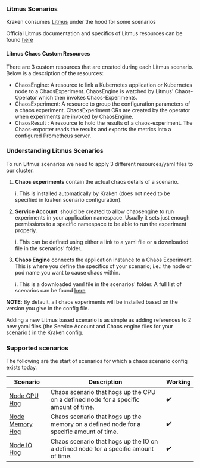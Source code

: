 ### Litmus Scenarios
Kraken consumes [Litmus](https://github.com/litmuschaos/litmus) under the hood for some scenarios

Official Litmus documentation and specifics of Litmus resources can be found [here](https://docs.litmuschaos.io/docs/next/getstarted/)


#### Litmus Chaos Custom Resources
There are 3 custom resources that are created during each Litmus scenario. Below is a description of the resources:
* ChaosEngine: A resource to link a Kubernetes application or Kubernetes node to a ChaosExperiment. ChaosEngine is watched by Litmus' Chaos-Operator which then invokes Chaos-Experiments.
* ChaosExperiment: A resource to group the configuration parameters of a chaos experiment. ChaosExperiment CRs are created by the operator when experiments are invoked by ChaosEngine.
* ChaosResult : A resource to hold the results of a chaos-experiment. The Chaos-exporter reads the results and exports the metrics into a configured Prometheus server.

### Understanding Litmus Scenarios

To run Litmus scenarios we need to apply 3 different resources/yaml files to our cluster.
1. **Chaos experiments** contain the actual chaos details of a scenario.

    i. This is installed automatically by Kraken (does not need to be specified in kraken scenario configuration).

2. **Service Account**: should be created to allow chaosengine to run experiments in your application namespace. Usually it sets just enough permissions to a specific namespace to be able to run the experiment properly.

    i. This can be defined using either a link to a yaml file or a downloaded file in the scenarios' folder.

3. **Chaos Engine** connects the application instance to a Chaos Experiment. This is where you define the specifics of your scenario; i.e.: the node or pod name you want to cause chaos within.

    i. This is a downloaded yaml file in the scenarios' folder. A full list of scenarios can be found [here](https://hub.litmuschaos.io/)

**NOTE**: By default, all chaos experiments will be installed based on the version you give in the config file.

Adding a new Litmus based scenario is as simple as adding references to 2 new yaml files (the Service Account and Chaos engine files for your scenario ) in the Kraken config.


### Supported scenarios

The following are the start of scenarios for which a chaos scenario config exists today.

Scenario                 | Description                                                                             | Working
------------------------ |-----------------------------------------------------------------------------------------| ------------------------- |
[Node CPU Hog](https://github.com/redhat-chaos/krkn/blob/main/scenarios/node_cpu_hog_engine.yaml)             | Chaos scenario that hogs up the CPU on a defined node for a specific amount of time.    | :heavy_check_mark:        |
[Node Memory Hog](https://github.com/redhat-chaos/krkn/blob/main/scenarios/node_mem_engine.yaml)          | Chaos scenario that hogs up the memory on a defined node for a specific amount of time. | :heavy_check_mark:        |
[Node IO Hog](https://github.com/redhat-chaos/krkn/blob/main/scenarios/node_io_engine.yaml)                   | Chaos scenario that hogs up the IO on a defined node for a specific amount of time.     | :heavy_check_mark:        |
